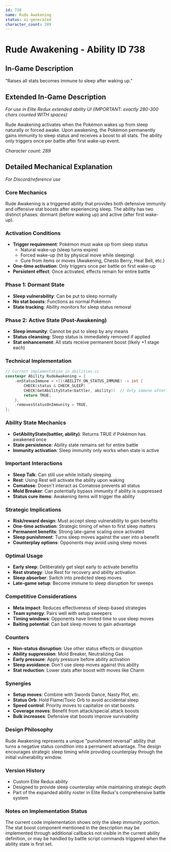 ```yaml
---
id: 738
name: Rude Awakening
status: ai-generated
character_count: 289
---
```


# Rude Awakening - Ability ID 738

## In-Game Description
"Raises all stats becomes immune to sleep after waking up."

## Extended In-Game Description
*For use in Elite Redux extended ability UI (IMPORTANT: exactly 280-300 chars counted WITH spaces)*

Rude Awakening activates when the Pokémon wakes up from sleep naturally or forced awake. Upon awakening, the Pokémon permanently gains immunity to sleep status and receives a boost to all stats. The ability only triggers once per battle after first wake-up event.

*Character count: 289*

## Detailed Mechanical Explanation
*For Discord/reference use*

### Core Mechanics
Rude Awakening is a triggered ability that provides both defensive immunity and offensive stat boosts after experiencing sleep. The ability has two distinct phases: dormant (before waking up) and active (after first wake-up).

### Activation Conditions
- **Trigger requirement**: Pokémon must wake up from sleep status
  - Natural wake-up (sleep turns expire)
  - Forced wake-up (hit by physical move while sleeping)
  - Cure from items or moves (Awakening, Chesto Berry, Heal Bell, etc.)
- **One-time activation**: Only triggers once per battle on first wake-up
- **Persistent effect**: Once activated, effects remain for entire battle

### Phase 1: Dormant State
- **Sleep vulnerability**: Can be put to sleep normally
- **No stat boosts**: Functions as normal Pokémon
- **State tracking**: Ability monitors for sleep status removal

### Phase 2: Active State (Post-Awakening)
- **Sleep immunity**: Cannot be put to sleep by any means
- **Status cleansing**: Sleep status is immediately removed if applied
- **Stat enhancement**: All stats receive permanent boost (likely +1 stage each)

### Technical Implementation
```c
// Current implementation in abilities.cc
constexpr Ability RudeAwakening = {
    .onStatusImmune = +[](ABILITY_ON_STATUS_IMMUNE) -> int {
        CHECK(status & CHECK_SLEEP)
        CHECK(GetAbilityState(battler, ability))  // Only immune after awakening
        return TRUE;
    },
    .removesStatusOnImmunity = TRUE,
};
```

### Ability State Mechanics
- **GetAbilityState(battler, ability)**: Returns TRUE if Pokémon has awakened once
- **State persistence**: Ability state remains set for entire battle
- **Immunity activation**: Sleep immunity only works when state is active

### Important Interactions
- **Sleep Talk**: Can still use while initially sleeping
- **Rest**: Using Rest will activate the ability upon waking
- **Comatose**: Doesn't interact as Comatose prevents all status
- **Mold Breaker**: Can potentially bypass immunity if ability is suppressed
- **Status cure items**: Awakening items will trigger the ability

### Strategic Implications
- **Risk/reward design**: Must accept sleep vulnerability to gain benefits
- **One-time activation**: Strategic timing of when to first sleep matters
- **Permanent benefits**: Strong late-game scaling once activated
- **Sleep punishment**: Turns sleep moves against the user into a benefit
- **Counterplay options**: Opponents may avoid using sleep moves

### Optimal Usage
- **Early sleep**: Deliberately get slept early to activate benefits
- **Rest strategy**: Use Rest for recovery and ability activation
- **Sleep absorber**: Switch into predicted sleep moves
- **Late-game setup**: Become immune to sleep disruption for sweeps

### Competitive Considerations
- **Meta impact**: Reduces effectiveness of sleep-based strategies
- **Team synergy**: Pairs well with setup sweepers
- **Timing windows**: Opponents have limited time to use sleep moves
- **Baiting potential**: Can bait sleep moves to gain advantage

### Counters
- **Non-status disruption**: Use other status effects or disruption
- **Ability suppression**: Mold Breaker, Neutralizing Gas
- **Early pressure**: Apply pressure before ability activation
- **Sleep avoidance**: Don't use sleep moves against this ability
- **Stat reduction**: Lower stats after boost with moves like Charm

### Synergies
- **Setup moves**: Combine with Swords Dance, Nasty Plot, etc.
- **Status Orb**: Hold Flame/Toxic Orb to avoid accidental sleep
- **Speed control**: Priority moves to capitalize on stat boosts
- **Coverage moves**: Benefit from attack/special attack boosts
- **Bulk increases**: Defensive stat boosts improve survivability

### Design Philosophy
Rude Awakening represents a unique "punishment reversal" ability that turns a negative status condition into a permanent advantage. The design encourages strategic sleep timing while providing counterplay through the initial vulnerability window.

### Version History
- Custom Elite Redux ability
- Designed to provide sleep counterplay while maintaining strategic depth
- Part of the expanded ability roster in Elite Redux's comprehensive battle system

### Notes on Implementation Status
The current code implementation shows only the sleep immunity portion. The stat boost component mentioned in the description may be implemented through additional callbacks not visible in the current ability definition, or may be handled by battle script commands triggered when the ability state is first set.